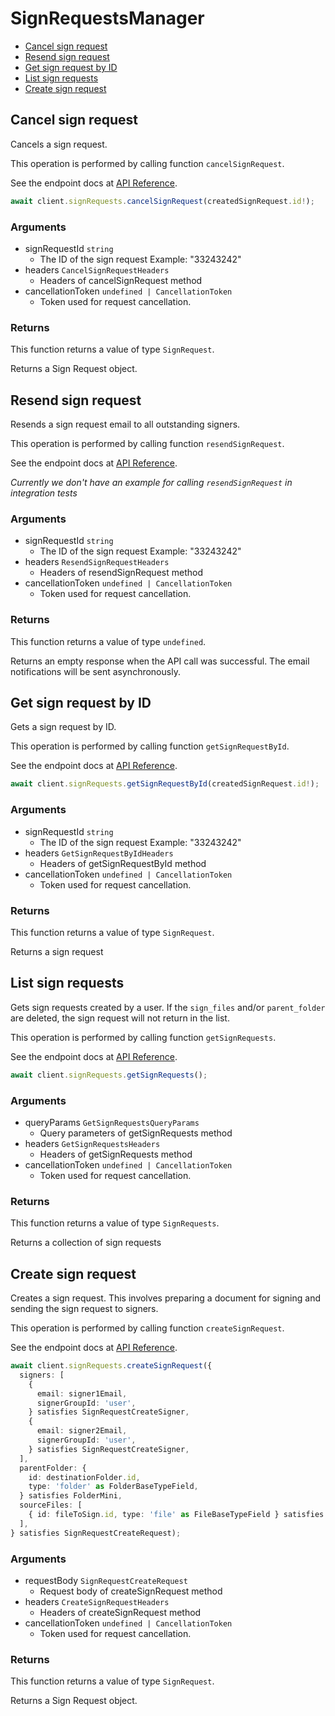 # SignRequestsManager

- [Cancel sign request](#cancel-sign-request)
- [Resend sign request](#resend-sign-request)
- [Get sign request by ID](#get-sign-request-by-id)
- [List sign requests](#list-sign-requests)
- [Create sign request](#create-sign-request)

## Cancel sign request

Cancels a sign request.

This operation is performed by calling function `cancelSignRequest`.

See the endpoint docs at
[API Reference](https://developer.box.com/reference/post-sign-requests-id-cancel/).

<!-- sample post_sign_requests_id_cancel -->

```ts
await client.signRequests.cancelSignRequest(createdSignRequest.id!);
```

### Arguments

- signRequestId `string`
  - The ID of the sign request Example: "33243242"
- headers `CancelSignRequestHeaders`
  - Headers of cancelSignRequest method
- cancellationToken `undefined | CancellationToken`
  - Token used for request cancellation.

### Returns

This function returns a value of type `SignRequest`.

Returns a Sign Request object.

## Resend sign request

Resends a sign request email to all outstanding signers.

This operation is performed by calling function `resendSignRequest`.

See the endpoint docs at
[API Reference](https://developer.box.com/reference/post-sign-requests-id-resend/).

_Currently we don't have an example for calling `resendSignRequest` in integration tests_

### Arguments

- signRequestId `string`
  - The ID of the sign request Example: "33243242"
- headers `ResendSignRequestHeaders`
  - Headers of resendSignRequest method
- cancellationToken `undefined | CancellationToken`
  - Token used for request cancellation.

### Returns

This function returns a value of type `undefined`.

Returns an empty response when the API call was successful.
The email notifications will be sent asynchronously.

## Get sign request by ID

Gets a sign request by ID.

This operation is performed by calling function `getSignRequestById`.

See the endpoint docs at
[API Reference](https://developer.box.com/reference/get-sign-requests-id/).

<!-- sample get_sign_requests_id -->

```ts
await client.signRequests.getSignRequestById(createdSignRequest.id!);
```

### Arguments

- signRequestId `string`
  - The ID of the sign request Example: "33243242"
- headers `GetSignRequestByIdHeaders`
  - Headers of getSignRequestById method
- cancellationToken `undefined | CancellationToken`
  - Token used for request cancellation.

### Returns

This function returns a value of type `SignRequest`.

Returns a sign request

## List sign requests

Gets sign requests created by a user. If the `sign_files` and/or
`parent_folder` are deleted, the sign request will not return in the list.

This operation is performed by calling function `getSignRequests`.

See the endpoint docs at
[API Reference](https://developer.box.com/reference/get-sign-requests/).

<!-- sample get_sign_requests -->

```ts
await client.signRequests.getSignRequests();
```

### Arguments

- queryParams `GetSignRequestsQueryParams`
  - Query parameters of getSignRequests method
- headers `GetSignRequestsHeaders`
  - Headers of getSignRequests method
- cancellationToken `undefined | CancellationToken`
  - Token used for request cancellation.

### Returns

This function returns a value of type `SignRequests`.

Returns a collection of sign requests

## Create sign request

Creates a sign request. This involves preparing a document for signing and
sending the sign request to signers.

This operation is performed by calling function `createSignRequest`.

See the endpoint docs at
[API Reference](https://developer.box.com/reference/post-sign-requests/).

<!-- sample post_sign_requests -->

```ts
await client.signRequests.createSignRequest({
  signers: [
    {
      email: signer1Email,
      signerGroupId: 'user',
    } satisfies SignRequestCreateSigner,
    {
      email: signer2Email,
      signerGroupId: 'user',
    } satisfies SignRequestCreateSigner,
  ],
  parentFolder: {
    id: destinationFolder.id,
    type: 'folder' as FolderBaseTypeField,
  } satisfies FolderMini,
  sourceFiles: [
    { id: fileToSign.id, type: 'file' as FileBaseTypeField } satisfies FileBase,
  ],
} satisfies SignRequestCreateRequest);
```

### Arguments

- requestBody `SignRequestCreateRequest`
  - Request body of createSignRequest method
- headers `CreateSignRequestHeaders`
  - Headers of createSignRequest method
- cancellationToken `undefined | CancellationToken`
  - Token used for request cancellation.

### Returns

This function returns a value of type `SignRequest`.

Returns a Sign Request object.
